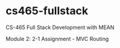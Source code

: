 # cs465-fullstack
CS-465 Full Stack Development with MEAN

Module 2: 2-1 Assignment - MVC Routing


